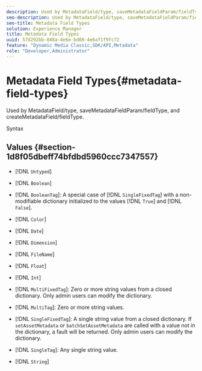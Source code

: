 ```yaml
---
description: Used by MetadataField/type, saveMetadataFieldParam/fieldType, and createMetadataField/fieldType.
seo-description: Used by MetadataField/type, saveMetadataFieldParam/fieldType, and createMetadataField/fieldType.
seo-title: Metadata Field Types
solution: Experience Manager
title: Metadata Field Types
uuid: 57d292bb-848a-4e6e-bd08-4e6af1f9fc72
feature: "Dynamic Media Classic,SDK/API,Metadata"
role: "Developer,Administrator"
---
```


# Metadata Field Types{#metadata-field-types}

Used by MetadataField/type, saveMetadataFieldParam/fieldType, and createMetadataField/fieldType.

 Syntax 

## Values {#section-1d8f05dbeff74bfdbd5960ccc7347557}

* [!DNL `Untyped`] 
* [!DNL `Boolean`] 
* [!DNL `BooleanTag`]: A special case of [!DNL `SingleFixedTag`] with a non-modifiable dictionary initialized to the values [!DNL `True`] and [!DNL `False`]. 

* [!DNL `Color`] 
* [!DNL `Date`] 
* [!DNL `Dimension`] 
* [!DNL `FileName`] 
* [!DNL `Float`] 
* [!DNL `Int`] 
* [!DNL `MultiFixedTag`]: Zero or more string values from a closed dictionary. Only admin users can modify the dictionary. 
* [!DNL `MultiTag`]: Zero or more string values. 
* [!DNL `SingleFixedTag`]: A single string value from a closed dictionary. If `setAssetMetadata` or `batchSetAssetMetadata` are called with a value not in the dictionary, a fault will be returned. Only admin users can modify the dictionary. 

* [!DNL `SingleTag`]: Any single string value. 
* [!DNL `String`]

